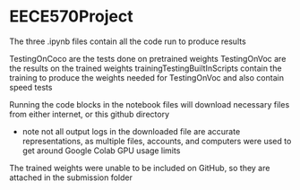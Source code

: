 # EECE570Project
The three .ipynb files contain all the code run to produce results

TestingOnCoco are the tests done on pretrained weights 
TestingOnVoc are the results on the trained weights
trainingTestingBuiltInScripts contain the training to produce the weights needed for TestingOnVoc and also contain speed tests

Running the code blocks in the notebook files will download necessary files from either internet, or this github directory
- note not all output logs in the downloaded file are accurate representations, as multiple files, accounts, and computers were used to get around Google Colab GPU usage limits

The trained weights were unable to be included on GitHub, so they are attached in the submission folder
